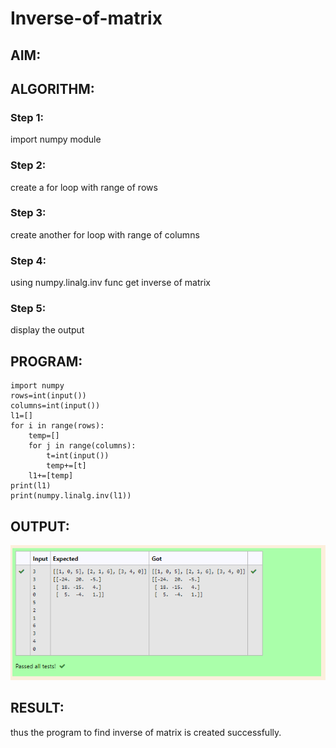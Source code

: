 # Inverse-of-matrix

## AIM:

## ALGORITHM:
### Step 1:
import numpy module

### Step 2:
create a for loop with range of rows
### Step 3:
create another for loop with range of columns
### Step 4:
using numpy.linalg.inv func get inverse of matrix
### Step 5:
display the output

## PROGRAM:
```
import numpy
rows=int(input())
columns=int(input())
l1=[]
for i in range(rows):
    temp=[]
    for j in range(columns):
        t=int(input())
        temp+=[t]
    l1+=[temp]
print(l1)
print(numpy.linalg.inv(l1))
```

## OUTPUT:
![](x3.PNG)

## RESULT:
thus the program to find inverse of matrix is created successfully.
